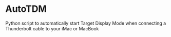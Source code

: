 # AutoTDM
Python script to automatically start Target Display Mode when connecting a Thunderbolt cable to your iMac or MacBook
